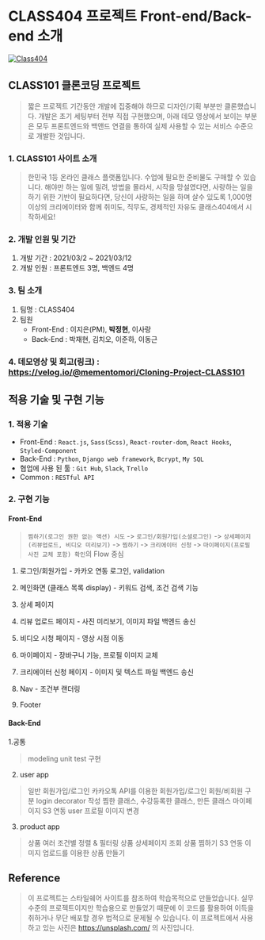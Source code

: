 # CLASS404 프로젝트 Front-end/Back-end 소개
[![Class404](https://blog.kakaocdn.net/dn/b7GKet/btq0iWEVr6H/GQLCvtTykDaKyQv2loZjLK/img.png)](https://velog.io/@mementomori/Cloning-Project-CLASS101)

## CLASS101 클론코딩 프로젝트

> 짧은 프로젝트 기간동안 개발에 집중해야 하므로 디자인/기획 부분만 클론했습니다.
> 개발은 초기 세팅부터 전부 직접 구현했으며, 아래 데모 영상에서 보이는 부분은 모두 프론트엔드와 백앤드 연결을 통하여 실제 사용할 수 있는 서비스 수준으로 개발한 것입니다.

### 1. CLASS101 사이트 소개

> 한민국 1등 온라인 클래스 플랫폼입니다. 수업에 필요한 준비물도 구매할 수 있습니다. 
> 해야만 하는 일에 밀려, 방법을 몰라서, 시작을 망설였다면, 사랑하는 일을 하기 위한 기반이 필요하다면, 
> 당신이 사랑하는 일을 하며 살수 있도록 1,000명 이상의 크리에이터와 함께 취미도, 직무도, 경제적인 자유도 클래스404에서 시작하세요!

### 2. 개발 인원 및 기간

1. 개발 기간 : 2021/03/2 ~ 2021/03/12 
2. 개발 인원 : 프론트엔드 3명, 백엔드 4명

### 3. 팀 소개

1. 팀명 : CLASS404
2. 팀원
   - Front-End : 이지은(PM), **박정현**, 이사랑
   - Back-End : 박재현, 김치오, 이준하, 이동근

### 4. 데모영상 및 회고(링크) : https://velog.io/@mementomori/Cloning-Project-CLASS101

## 적용 기술 및 구현 기능

### 1. 적용 기술

- Front-End : `React.js`, `Sass(Scss)`, `React-router-dom`, `React Hooks`, `Styled-Component`
- Back-End : `Python`, `Django web framework`, `Bcrypt`, `My SQL`
- 협업에 사용 된 툴 : `Git Hub`, `Slack`, `Trello`
- Common : `RESTful API`

### 2. 구현 기능

#### Front-End

  > `찜하기(로그인 권한 없는 액션) 시도` -> `로그인/회원가입(소셜로그인)` -> `상세페이지(리뷰업로드, 비디오 미리보기)` -> `찜하기` -> `크리에이터 신청` -> `마이페이지(프로필 사진 교체 포함) 확인`의 Flow 중심

  1. 로그인/회원가입 - 카카오 연동 로그인, validation
   
  2. 메인화면 (클래스 목록 display) - 키워드 검색, 조건 검색 기능

  3. 상세 페이지 

  4. 리뷰 업로드 페이지 - 사진 미리보기, 이미지 파일 백엔드 송신
   
  5. 비디오 시청 페이지 - 영상 시점 이동
    
  6. 마이페이지 - 장바구니 기능, 프로필 이미지 교체
    
  7. 크리에이터 신청 페이지 - 이미지 및 텍스트 파일 백엔드 송신 
    
  8. Nav - 조건부 랜더링
    
  9. Footer


#### Back-End

1.공통

> modeling
> unit test 구현

2. user app
> 일반 회원가입/로그인
> 카카오톡 API를 이용한 회원가입/로그인
> 회원/비회원 구분 login decorator 작성
> 찜한 클래스, 수강등록한 클래스, 만든 클래스 마이페이지
> S3 연동 user 프로필 이미지 변경

3. product app
> 상품 여러 조건별 정렬 & 필터링
> 상품 상세페이지 조회
> 상품 찜하기
> S3 연동 이미지 업로드를 이용한 상품 만들기


## Reference

> 이 프로젝트는 스타일쉐어 사이트를 참조하여 학습목적으로 만들었습니다.
> 실무수준의 프로젝트이지만 학습용으로 만들었기 때문에 이 코드를 활용하여 이득을 취하거나 무단 배포할 경우 법적으로 문제될 수 있습니다.
> 이 프로젝트에서 사용하고 있는 사진은 https://unsplash.com/ 의 사진입니다.
